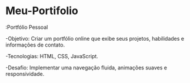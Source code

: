 # Meu-Portifolio

:Portfólio Pessoal

-Objetivo: Criar um portfólio online que exibe seus projetos, habilidades e informações de contato.

-Tecnologias: HTML, CSS, JavaScript.

-Desafio: Implementar uma navegação fluida, animações suaves e responsividade.
